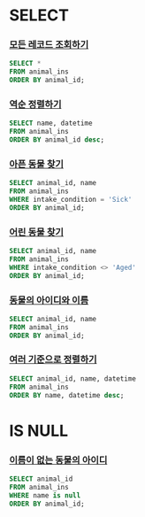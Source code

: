 # SELECT
### [모든 레코드 조회하기](https://programmers.co.kr/learn/courses/30/lessons/59034?language=oracle)
```sql
SELECT *
FROM animal_ins
ORDER BY animal_id;
```
### [역순 정렬하기](https://programmers.co.kr/learn/courses/30/lessons/59035)
```sql
SELECT name, datetime
FROM animal_ins
ORDER BY animal_id desc;
```
### [아픈 동물 찾기](https://programmers.co.kr/learn/courses/30/lessons/59036)
```sql
SELECT animal_id, name
FROM animal_ins
WHERE intake_condition = 'Sick'
ORDER BY animal_id;
```
### [어린 동물 찾기](https://programmers.co.kr/learn/courses/30/lessons/59037)
```sql
SELECT animal_id, name
FROM animal_ins
WHERE intake_condition <> 'Aged'
ORDER BY animal_id;
```
### [동물의 아이디와 이름](https://programmers.co.kr/learn/courses/30/lessons/59403)
```sql
SELECT animal_id, name
FROM animal_ins
ORDER BY animal_id;
```
### [여러 기준으로 정렬하기](https://programmers.co.kr/learn/courses/30/lessons/59404)
```sql
SELECT animal_id, name, datetime
FROM animal_ins
ORDER BY name, datetime desc;
```

# IS NULL
### [이름이 없는 동물의 아이디](https://programmers.co.kr/learn/courses/30/lessons/59039)
```sql
SELECT animal_id
FROM animal_ins
WHERE name is null
ORDER BY animal_id;
```
